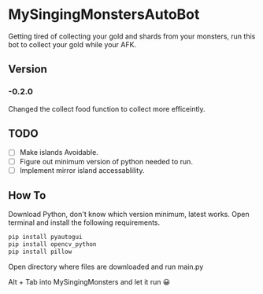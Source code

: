 # MySingingMonstersAutoBot
Getting tired of collecting your gold and shards from your monsters, run this bot to collect your gold while your AFK.

## Version
### -0.2.0
Changed the collect food function to collect more efficeintly.

## TODO
- [ ] Make islands Avoidable.
- [ ] Figure out minimum version of python needed to run.
- [ ] Implement mirror island accessablility.

## How To
Download Python, don't know which version minimum, latest works.
Open terminal and install the following requirements.
```Bash
pip install pyautogui
pip install opencv_python
pip install pillow
```
Open directory where files are downloaded and run main.py

Alt + Tab into MySingingMonsters and let it run 😀